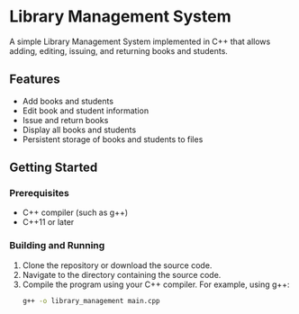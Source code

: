 # Library Management System

A simple Library Management System implemented in C++ that allows adding, editing, issuing, and returning books and students.

## Features

- Add books and students
- Edit book and student information
- Issue and return books
- Display all books and students
- Persistent storage of books and students to files

## Getting Started

### Prerequisites

- C++ compiler (such as g++)
- C++11 or later

### Building and Running

1. Clone the repository or download the source code.
2. Navigate to the directory containing the source code.
3. Compile the program using your C++ compiler. For example, using g++:
   ```sh
   g++ -o library_management main.cpp
